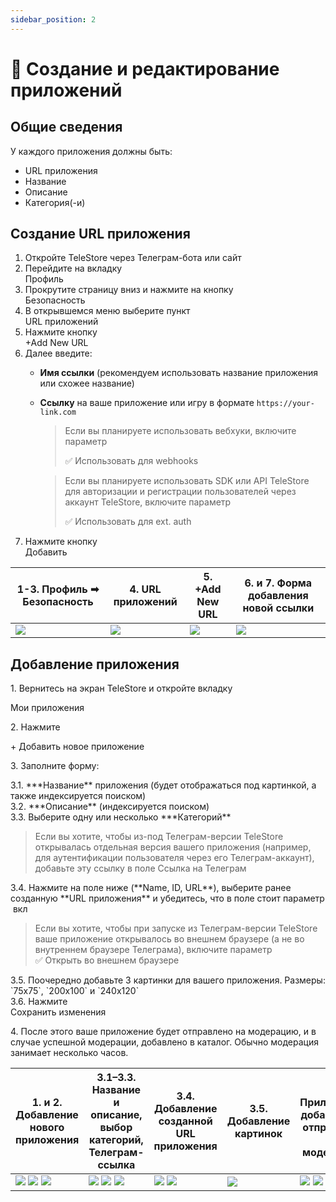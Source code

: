 ```yaml
---
sidebar_position: 2
---
```


# 📲 Создание и редактирование приложений

## Общие сведения

У каждого приложения должны быть:

- URL приложения
- Название
- Описание
- Категория(-и)

## Создание URL приложения

1. Откройте TeleStore через Телеграм-бота или сайт
2. Перейдите на вкладку <div className="button">Профиль</div>
3. Прокрутите страницу вниз и нажмите на кнопку <div className="button">Безопасность</div>
4. В открывшемся меню выберите пункт <div className="button">URL приложений</div>
5. Нажмите кнопку <div className="button">+Add New URL</div>
6. Далее введите:
    - **Имя ссылки** (рекомендуем использовать название приложения или схожее название)
    - **Ссылку** на ваше приложение или игру в формате `https://your-link.com`
      > Если вы планируете использовать вебхуки, включите параметр <div className="checkbox">✅ Использовать для webhooks</div>

      > Если вы планируете использовать SDK или API TeleStore для авторизации и регистрации пользователей через аккаунт
      TeleStore, включите параметр <div className="checkbox">✅ Использовать для ext. auth</div>
7. Нажмите кнопку <div className="button">Добавить</div>

| 1-3. Профиль ➡ Безопасность                 | 4. URL приложений                           | 5. +Add New URL                             | 6. и 7. Форма добавления новой ссылки       |
|---------------------------------------------|---------------------------------------------|---------------------------------------------|---------------------------------------------|
| ![](/img/docs/ru/create-edit-app-01-01.png) | ![](/img/docs/ru/create-edit-app-01-02.png) | ![](/img/docs/ru/create-edit-app-01-03.png) | ![](/img/docs/ru/create-edit-app-01-04.png) |

## Добавление приложения

1\. Вернитесь на экран TeleStore и откройте вкладку <div className="button">Мои приложения</div>

2\. Нажмите <div className="button">+ Добавить новое приложение</div>

3\. Заполните форму:

<div className="ms-1">3.1. ***Название** приложения (будет отображаться под картинкой, а также индексируется поиском)</div>

<div className="ms-1">3.2. ***Описание** (индексируется поиском)</div>

<div className="ms-1">3.3. Выберите одну или несколько ***Категорий**</div>

<blockquote className="ms-1">Если вы хотите, чтобы из-под Телеграм-версии TeleStore открывалась отдельная версия вашего приложения (например,
      для аутентификации пользователя через его Телеграм-аккаунт), добавьте эту ссылку в поле <span className="button">
      Ссылка на Телеграм</span></blockquote>

<div className="ms-1">3.4. Нажмите на поле ниже (**Name, ID, URL**), выберите ранее созданную **URL приложения** и убедитесь, что в поле стоит параметр <div className="checkbox">&nbsp;вкл&nbsp;</div></div>

<blockquote className="ms-1">Если вы хотите, чтобы при запуске из Телеграм-версии TeleStore ваше приложение открывалось во внешнем браузере (а не во внутреннем браузере Телеграма), включите параметр <div className="checkbox">✅ Открыть во внешнем браузере</div></blockquote>

<div className="ms-1">3.5. Поочередно добавьте 3 картинки для вашего приложения. Размеры: `75x75`, `200x100` и `240x120`</div>

<div className="ms-1">3.6. Нажмите <div className="button">Сохранить изменения</div></div>

4\. После этого ваше приложение будет отправлено на модерацию, и в случае успешной модерации, добавлено в каталог.
Обычно
модерация занимает несколько часов.

| 1. и 2. Добавление нового приложения                                                                                                | 3.1–3.3. Название и описание, выбор категорий, Телеграм-ссылка                                                                      | 3.4. Добавление созданной URL приложения                                                | 3.5. Добавление картинок                    | 4. Приложение добавлено и отправлено на модерацию                                       |
|-------------------------------------------------------------------------------------------------------------------------------------|-------------------------------------------------------------------------------------------------------------------------------------|-----------------------------------------------------------------------------------------|---------------------------------------------|-----------------------------------------------------------------------------------------|
| ![](/img/docs/ru/create-edit-app-02-01.png) ![](/img/docs/ru/create-edit-app-02-02.png) ![](/img/docs/ru/create-edit-app-02-03.png) | ![](/img/docs/ru/create-edit-app-02-04.png) ![](/img/docs/ru/create-edit-app-02-05.png) ![](/img/docs/ru/create-edit-app-02-06.png) | ![](/img/docs/ru/create-edit-app-02-07.png) ![](/img/docs/ru/create-edit-app-02-08.png) | ![](/img/docs/ru/create-edit-app-02-09.png) | ![](/img/docs/ru/create-edit-app-02-10.png) ![](/img/docs/ru/create-edit-app-02-11.png) |